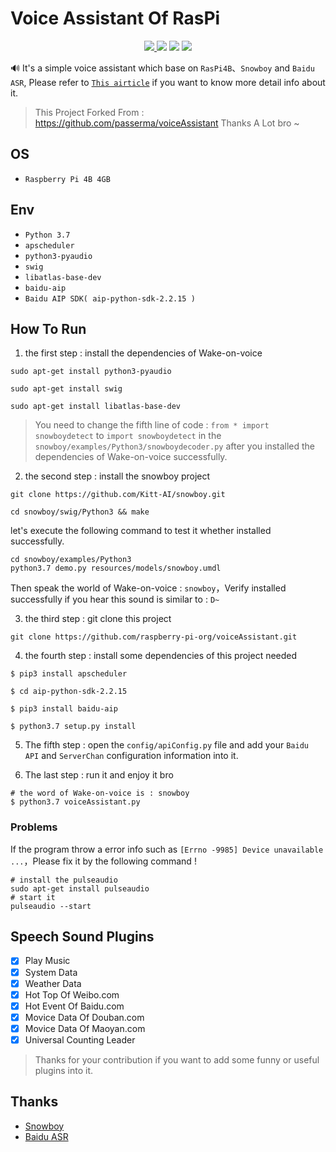 # Voice Assistant Of RasPi
<p align="center">
  <a href="https://www.codacy.com/gh/raspberry-pi-org/voiceAssistant/dashboard?utm_source=github.com&amp;utm_medium=referral&amp;utm_content=raspberry-pi-org/voiceAssistant&amp;utm_campaign=Badge_Grade">
		  <img src="https://app.codacy.com/project/badge/Grade/1bb91a630b16462fb433b6faac5e8594"/>
  </a>
  <img src="https://img.shields.io/github/commit-activity/m/raspberry-pi-org/voiceAssistant?color=ff69b4"></img>
  <img src="https://img.shields.io/github/repo-size/raspberry-pi-org/voiceAssistant"></img>
	<img src="https://img.shields.io/github/license/raspberry-pi-org/voiceAssistant.svg"></img>
</p>

🔊 It's a simple voice assistant which base on `RasPi4B`、`Snowboy` and `Baidu ASR`, Please refer to [`This airticle`](https://www.passerma.com/article/54) if you want to know more detail info about it.

> This Project Forked From : https://github.com/passerma/voiceAssistant Thanks A Lot bro ~


## OS
* `Raspberry Pi 4B 4GB`


## Env
* `Python 3.7`
* `apscheduler`
* `python3-pyaudio`
* `swig`
* `libatlas-base-dev`
* `baidu-aip`
* `Baidu AIP SDK( aip-python-sdk-2.2.15 )`


## How To Run
1. the first step : install the dependencies of Wake-on-voice
```shell
sudo apt-get install python3-pyaudio
```

```shell
sudo apt-get install swig
```

```shell
sudo apt-get install libatlas-base-dev
```

> You need to change the fifth line of code : `from * import snowboydetect` to `import snowboydetect` in the `snowboy/examples/Python3/snowboydecoder.py` after you installed the dependencies of Wake-on-voice successfully.


2. the second step : install the snowboy project
```shell
git clone https://github.com/Kitt-AI/snowboy.git
```

```shell
cd snowboy/swig/Python3 && make
```

let's execute the following command to test it whether installed successfully.
```shell
cd snowboy/examples/Python3
python3.7 demo.py resources/models/snowboy.umdl
```

Then speak the world of Wake-on-voice : `snowboy`，Verify installed successfully if you hear this sound is similar to : `D~`


3. the third step : git clone this project
```shell
git clone https://github.com/raspberry-pi-org/voiceAssistant.git
```

4. the fourth step : install some dependencies of this project needed
```shell
$ pip3 install apscheduler
```

```shell
$ cd aip-python-sdk-2.2.15
```

```shell
$ pip3 install baidu-aip
```

```shell
$ python3.7 setup.py install
```

5. The fifth step : open the `config/apiConfig.py` file and add your `Baidu API` and `ServerChan` configuration information into it.

6. The last step : run it and enjoy it bro
```shell
# the word of Wake-on-voice is : snowboy
$ python3.7 voiceAssistant.py
```

### Problems
If the program throw a error info such as `[Errno -9985] Device unavailable ...`，Please fix it by the following command !
```shell
# install the pulseaudio
sudo apt-get install pulseaudio
# start it
pulseaudio --start
```


## Speech Sound Plugins
* [x] Play Music  
* [x] System Data  
* [x] Weather Data
* [x] Hot Top Of Weibo.com
* [x] Hot Event Of Baidu.com
* [x] Movice Data Of Douban.com
* [x] Movice Data Of Maoyan.com
* [x] Universal Counting Leader

> Thanks for your contribution if you want to add some funny or useful plugins into it.


## Thanks
* [Snowboy](https://github.com/Kitt-AI)
* [Baidu ASR](https://cloud.baidu.com/product/speech/)
